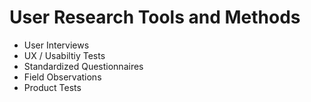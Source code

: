 # User Research Tools and Methods

- User Interviews
- UX / Usabiltiy Tests
- Standardized Questionnaires
- Field Observations
- Product Tests